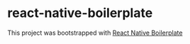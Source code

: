 # react-native-boilerplate

This project was bootstrapped with [React Native Boilerplate](https://github.com/rodrigocollavo/react-native-boilerplate)

